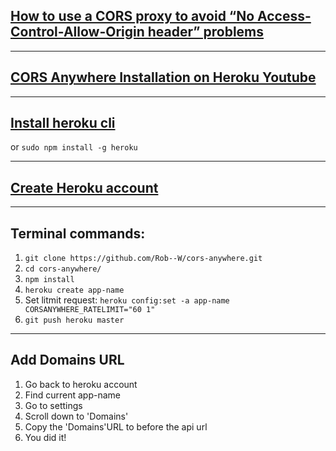 ## [How to use a CORS proxy to avoid “No Access-Control-Allow-Origin header” problems](https://stackoverflow.com/questions/43871637/no-access-control-allow-origin-header-is-present-on-the-requested-resource-whe)

---

## [CORS Anywhere Installation on Heroku Youtube](https://www.youtube.com/watch?v=zoOx1b9iBRk)

---
## [Install heroku cli](https://devcenter.heroku.com/articles/heroku-cli#install-the-heroku-cli) 

or `sudo npm install -g heroku`

---
## [Create Heroku account](https://www.heroku.com/)

---

## Terminal commands:

1. `git clone https://github.com/Rob--W/cors-anywhere.git`
2. `cd cors-anywhere/`
3. `npm install`
4. `heroku create app-name`
5. Set litmit request: `heroku config:set -a app-name CORSANYWHERE_RATELIMIT="60 1"`
6. `git push heroku master`

---
## Add Domains URL
1. Go back to heroku account
2. Find current app-name
3. Go to settings
4. Scroll down to 'Domains'
5. Copy the 'Domains'URL to before the api url 
6. You did it!